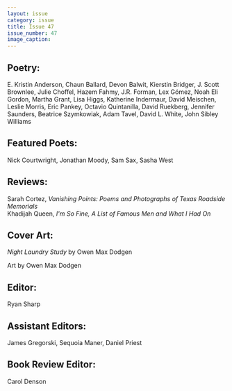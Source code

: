 ```yaml
---
layout: issue
category: issue
title: Issue 47
issue_number: 47
image_caption: 
---
```


## Poetry:

E. Kristin Anderson, Chaun Ballard, Devon Balwit, Kierstin Bridger, J. Scott Brownlee, Julie Choffel, Hazem Fahmy, J.R. Forman, Lex Gómez, Noah Eli Gordon, Martha Grant, Lisa Higgs, Katherine Indermaur, David Meischen, Leslie Morris, Eric Pankey, Octavio Quintanilla, David Ruekberg, Jennifer Saunders, Beatrice Szymkowiak, Adam Tavel, David L. White, John Sibley Williams 

## Featured Poets:

Nick Courtwright, Jonathan Moody, Sam Sax, Sasha West  

## Reviews:

Sarah Cortez, *Vanishing Points: Poems and Photographs of Texas Roadside Memorials*  
Khadijah Queen, *I\'m So Fine, A List of Famous Men and What I Had On*  

## Cover Art:

*Night Laundry Study* by Owen Max Dodgen  

Art by Owen Max Dodgen  

## Editor:
Ryan Sharp  

## Assistant Editors:
James Gregorski, Sequoia Maner, Daniel Priest  

## Book Review Editor:
Carol Denson  